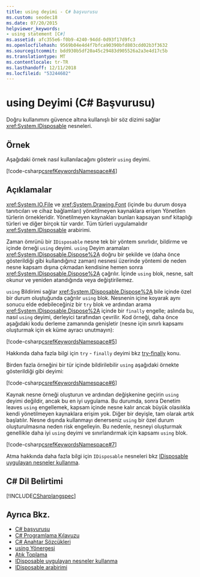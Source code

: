 ```yaml
---
title: using deyimi - C# başvurusu
ms.custom: seodec18
ms.date: 07/20/2015
helpviewer_keywords:
- using statement [C#]
ms.assetid: afc355e6-f0b9-4240-94dd-0d93f17d9fc3
ms.openlocfilehash: 9569b04e4d4f7bfca90390bfd803cdd02b3f3632
ms.sourcegitcommit: bdd930b5df20a45c29483d905526a2a3e4d17c5b
ms.translationtype: MT
ms.contentlocale: tr-TR
ms.lasthandoff: 12/11/2018
ms.locfileid: "53244602"
---
```

# <a name="using-statement-c-reference"></a>using Deyimi (C# Başvurusu)
Doğru kullanımını güvence altına kullanışlı bir söz dizimi sağlar <xref:System.IDisposable> nesneleri.  
  
## <a name="example"></a>Örnek  
 Aşağıdaki örnek nasıl kullanılacağını gösterir `using` deyimi.  
  
 [!code-csharp[csrefKeywordsNamespace#4](../../../csharp/language-reference/keywords/codesnippet/CSharp/using-statement_1.cs)]  
  
## <a name="remarks"></a>Açıklamalar  
 <xref:System.IO.File> ve <xref:System.Drawing.Font> (içinde bu durum dosya tanıtıcıları ve cihaz bağlamları) yönetilmeyen kaynaklara erişen Yönetilen türlerin örnekleridir. Yönetilmeyen kaynakları bunları kapsayan sınıf kitaplığı türleri ve diğer birçok tür vardır. Tüm türleri uygulamalıdır <xref:System.IDisposable> arabirimi.  
  
Zaman ömrünü bir `IDisposable` nesne tek bir yöntem sınırlıdır, bildirme ve içinde örneği `using` deyimi. `using` Deyim aramaları <xref:System.IDisposable.Dispose%2A> doğru bir şekilde ve (daha önce gösterildiği gibi kullandığınız zaman) nesnesi üzerinde yöntemi de neden nesne kapsam dışına çıkmadan kendisine hemen sonra <xref:System.IDisposable.Dispose%2A> çağrılır. İçinde `using` blok, nesne, salt okunur ve yeniden atandığında veya değiştirilemez.  
  
 `using` Bildirimi sağlar <xref:System.IDisposable.Dispose%2A> bile içinde özel bir durum oluştuğunda çağrılır `using` blok. Nesnenin içine koyarak aynı sonucu elde edebileceğiniz bir `try` blok ve ardından arama <xref:System.IDisposable.Dispose%2A> içinde bir `finally` engelle; aslında bu, nasıl `using` deyimi, derleyici tarafından çevrilir. Kod örneği, daha önce aşağıdaki kodu derleme zamanında genişletir (nesne için sınırlı kapsamı oluşturmak için ek küme ayracı unutmayın):  
  
 [!code-csharp[csrefKeywordsNamespace#5](../../../csharp/language-reference/keywords/codesnippet/CSharp/using-statement_2.cs)]  
 
 Hakkında daha fazla bilgi için `try` - `finally` deyimi bkz [try-finally](try-finally.md) konu.
  
 Birden fazla örneğini bir tür içinde bildirilebilir `using` aşağıdaki örnekte gösterildiği gibi deyimi:  
  
 [!code-csharp[csrefKeywordsNamespace#6](../../../csharp/language-reference/keywords/codesnippet/CSharp/using-statement_3.cs)]  
  
 Kaynak nesne örneği oluşturun ve ardından değişkenine geçirin `using` deyimi değildir, ancak bu en iyi uygulama. Bu durumda, sonra Denetim leaves `using` engellemek, kapsam içinde nesne kalır ancak büyük olasılıkla kendi yönetilmeyen kaynaklara erişim yok. Diğer bir deyişle, tam olarak artık başlatılır. Nesne dışında kullanmayı denerseniz `using` bir özel durum oluşturulmasına neden risk engelleyin. Bu nedenle, nesneyi oluşturmak genellikle daha iyi `using` deyimi ve sınırlandırmak için kapsamı `using` blok.  
  
 [!code-csharp[csrefKeywordsNamespace#7](../../../csharp/language-reference/keywords/codesnippet/CSharp/using-statement_4.cs)]  
  
Atma hakkında daha fazla bilgi için `IDisposable` nesneleri bkz [IDisposable uygulayan nesneler kullanma](../../../standard/garbage-collection/using-objects.md).

## <a name="c-language-specification"></a>C# Dil Belirtimi  
 [!INCLUDE[CSharplangspec](~/includes/csharplangspec-md.md)]  
  
## <a name="see-also"></a>Ayrıca Bkz.

- [C# başvurusu](../../../csharp/language-reference/index.md)  
- [C# Programlama Kılavuzu](../../../csharp/programming-guide/index.md)  
- [C# Anahtar Sözcükleri](../../../csharp/language-reference/keywords/index.md)  
- [using Yönergesi](../../../csharp/language-reference/keywords/using-directive.md)  
- [Atık Toplama](../../../standard/garbage-collection/index.md)  
- [IDisposable uygulayan nesneler kullanma](../../../standard/garbage-collection/using-objects.md)  
- [IDisposable arabirimi](xref:System.IDisposable)
